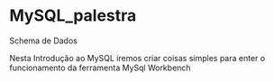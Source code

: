 # MySQL_palestra
Schema de Dados

Nesta Introdução ao MySQL iremos criar coisas simples para enter o funcionamento da ferramenta MySql Workbench